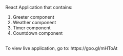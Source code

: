 React Application that contains: <br/>
1) Greeter component <br/>
2) Weather component <br/>
3) Timer component </br>
4) Countdown component </br>
<br/>
To view live application, go to: https://goo.gl/mHToAt
